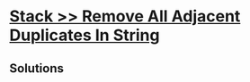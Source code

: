 # [Stack >> Remove All Adjacent Duplicates In String](https://leetcode.com/problems/remove-all-adjacent-duplicates-in-string/)

## Solutions
